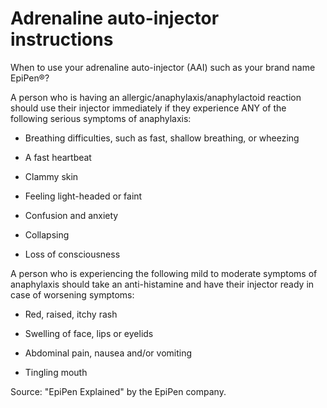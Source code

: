 # Adrenaline auto-injector instructions

When to use your adrenaline auto-injector (AAI) such as your brand name EpiPen®?

A person who is having an allergic/anaphylaxis/anaphylactoid reaction should use their injector immediately if they experience ANY of the following serious symptoms of anaphylaxis:

- Breathing difficulties, such as fast, shallow breathing, or wheezing

- A fast heartbeat

- Clammy skin

- Feeling light-headed or faint

- Confusion and anxiety

- Collapsing

- Loss of consciousness

A person who is experiencing the following mild to moderate symptoms of anaphylaxis should take an anti-histamine and have their injector ready in case of worsening symptoms:

- Red, raised, itchy rash

- Swelling of face, lips or eyelids

- Abdominal pain, nausea and/or vomiting

- Tingling mouth

Source: "EpiPen Explained" by the EpiPen company.
